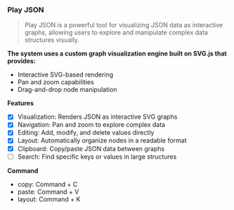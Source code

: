 ### Play JSON

> Play JSON is a powerful tool for visualizing JSON data as interactive graphs, allowing users to explore and manipulate complex data structures visually.

**The system uses a custom graph visualization engine built on SVG.js that provides:**

- Interactive SVG-based rendering
- Pan and zoom capabilities
- Drag-and-drop node manipulation

**Features**


- [x] Visualization: Renders JSON as interactive SVG graphs
- [x] Navigation: Pan and zoom to explore complex data
- [x] Editing: Add, modify, and delete values directly
- [x] Layout: Automatically organize nodes in a readable format
- [x] Clipboard: Copy/paste JSON data between graphs
- [ ] Search: Find specific keys or values in large structures

**Command**

- copy: Command + C
- paste: Command + V
- layout: Command + K
